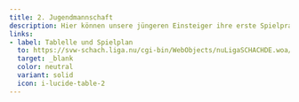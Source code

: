 ```yaml
---
title: 2. Jugendmannschaft
description: Hier können unsere jüngeren Einsteiger ihre erste Spielpraxis im Ligensystem sammeln und sich auf die späteren Herausforderungen in unseren Erwachsenenmannschaften vorbereiten.
links:
- label: Tablelle und Spielplan
  to: https://svw-schach.liga.nu/cgi-bin/WebObjects/nuLigaSCHACHDE.woa/wa/groupPage?championship=Unterland+Jugend+24%2F25&group=1306
  target: _blank
  color: neutral
  variant: solid
  icon: i-lucide-table-2
---
```

